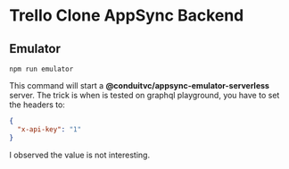 # Trello Clone AppSync Backend

## Emulator

```
npm run emulator
```

This command will start a **@conduitvc/appsync-emulator-serverless** server.
The trick is when is tested on graphql playground, you have to set the headers to:

```json
{
  "x-api-key": "1"
}
```

I observed the value is not interesting.

